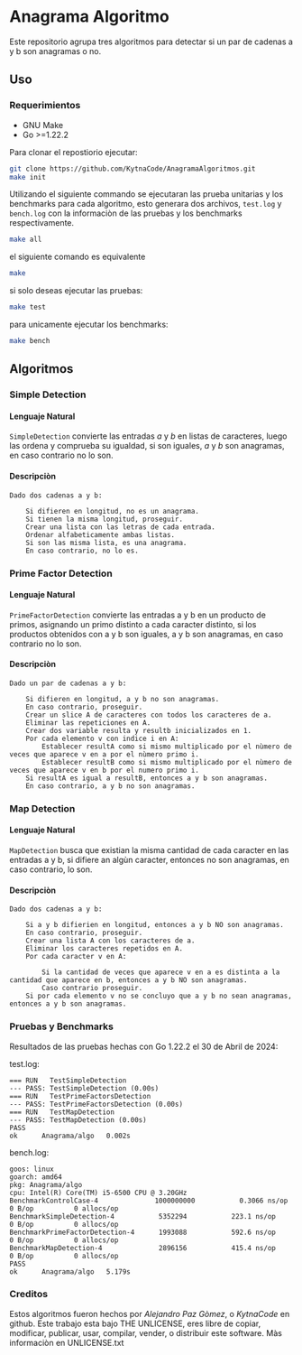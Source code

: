# Anagrama Algoritmo

Este repositorio agrupa tres algoritmos para detectar si un par de cadenas a y b son anagramas o no.

## Uso

### Requerimientos

* GNU Make
* Go >=1.22.2 

Para clonar el repostiorio ejecutar:

```bash
git clone https://github.com/KytnaCode/AnagramaAlgoritmos.git
make init
```

Utilizando el siguiente commando se ejecutaran las prueba unitarias y los benchmarks para cada algoritmo,
esto generara dos archivos, `test.log` y `bench.log` con la informaciòn de las pruebas y los benchmarks
respectivamente.

```bash
make all
```

el siguiente comando es equivalente

```bash
make
```

si solo deseas ejecutar las pruebas:

```bash
make test
```

para unicamente ejecutar los benchmarks:

```bash
make bench
```

## Algoritmos

### Simple Detection

#### Lenguaje Natural

`SimpleDetection` convierte las entradas *a* y *b* en listas de caracteres, luego las ordena y comprueba su igualdad,
si son iguales, *a* y *b* son anagramas, en caso contrario no lo son.

#### Descripciòn

```
Dado dos cadenas a y b:

	Si difieren en longitud, no es un anagrama.
	Si tienen la misma longitud, proseguir.
	Crear una lista con las letras de cada entrada.
	Ordenar alfabeticamente ambas listas.
	Si son las misma lista, es una anagrama.
	En caso contrario, no lo es.
```

### Prime Factor Detection

#### Lenguaje Natural

`PrimeFactorDetection` convierte las entradas a y b en un producto de primos, asignando un primo distinto a cada
caracter distinto, si los productos obtenidos con a y b son iguales, a y b son anagramas, en caso contrario
no lo son.

#### Descripciòn

```
Dado un par de cadenas a y b:

	Si difieren en longitud, a y b no son anagramas.
	En caso contrario, proseguir.
	Crear un slice A de caracteres con todos los caracteres de a.
	Eliminar las repeticiones en A.
	Crear dos variable resulta y resultb inicializados en 1.
	Por cada elemento v con indice i en A:
	    Establecer resultA como si mismo multiplicado por el nùmero de veces que aparece v en a por el nùmero primo i.
        Establecer resultB como si mismo multiplicado por el nùmero de veces que aparece v en b por el numero primo i.
	Si resultA es igual a resultB, entonces a y b son anagramas.
	En caso contrario, a y b no son anagramas.
```

### Map Detection

#### Lenguaje Natural

`MapDetection` busca que existian la misma cantidad de cada caracter en las entradas a y b, si difiere an algùn caracter, entonces
no son anagramas, en caso contrario, lo son.

#### Descripciòn

```
Dado dos cadenas a y b:

	Si a y b difierien en longitud, entonces a y b NO son anagramas.
	En caso contrario, proseguir.
	Crear una lista A con los caracteres de a.
	Eliminar los caracteres repetidos en A.
	Por cada caracter v en A:

		Si la cantidad de veces que aparece v en a es distinta a la cantidad que aparece en b, entonces a y b NO son anagramas.
		Caso contrario proseguir.
	Si por cada elemento v no se concluyo que a y b no sean anagramas, entonces a y b son anagramas.
```

### Pruebas y Benchmarks

Resultados de las pruebas hechas con Go 1.22.2 el 30 de Abril de 2024:

test.log: 

```
=== RUN   TestSimpleDetection
--- PASS: TestSimpleDetection (0.00s)
=== RUN   TestPrimeFactorsDetection
--- PASS: TestPrimeFactorsDetection (0.00s)
=== RUN   TestMapDetection
--- PASS: TestMapDetection (0.00s)
PASS
ok  	Anagrama/algo	0.002s
```

bench.log:

```
goos: linux
goarch: amd64
pkg: Anagrama/algo
cpu: Intel(R) Core(TM) i5-6500 CPU @ 3.20GHz
BenchmarkControlCase-4            	1000000000	         0.3066 ns/op	       0 B/op	       0 allocs/op
BenchmarkSimpleDetection-4        	 5352294	       223.1 ns/op	       0 B/op	       0 allocs/op
BenchmarkPrimeFactorDetection-4   	 1993088	       592.6 ns/op	       0 B/op	       0 allocs/op
BenchmarkMapDetection-4           	 2896156	       415.4 ns/op	       0 B/op	       0 allocs/op
PASS
ok  	Anagrama/algo	5.179s
```

### Creditos

Estos algoritmos fueron hechos por *Alejandro Paz Gòmez*, o *KytnaCode* en github.
Este trabajo esta bajo THE UNLICENSE, eres libre de copiar, modificar, publicar, usar, compilar, vender, o distribuir este software. 
Màs informaciòn en UNLICENSE.txt
